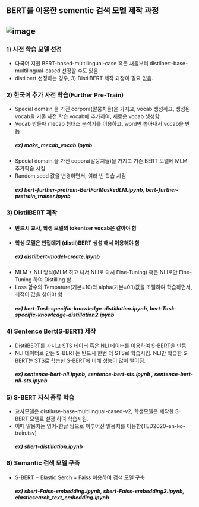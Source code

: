 ## BERT를 이용한 sementic 검색 모델 제작 과정 

## ![image](https://user-images.githubusercontent.com/93692701/162662467-3c579d60-5dc3-4670-a649-71b1bc11edc3.png)



### 1) 사전 학습 모델 선정
- 다국어 지원 BERT-based-multilingual-case 혹은 처음부터 distilbert-base-multilingual-cased 선정할 수도 있음
- distilbert 선정하는 경우, 3) DistilBERT 제작 과정이 필요 없음.

### 2) 한국어 추가 사전 학습(Further Pre-Train) 
- Special domain 을 가진 corpora(말뭉치들)을 가지고, vocab 생성하고, 생성된 vocab을 기존 사전 학습 vocab에 추가하여, 새로운 vocab 생성함.
- Vocab 만들때 mecab 형태소 분석기를 이용하고, word만 뽑아내서 vocab을 만듬 
  ##### ex) make_mecab_vocab.ipynb
- Special domain 을 가진 copora(말뭉치들)을 가지고 기존 BERT 모델에 MLM 추가학습 시킴
- Random seed 값을 변경하면서, 여러 번 학습 시킴
  ##### ex) bert-further-pretrain-BertForMaskedLM.ipynb,  bert-further-pretrain_trainer.ipynb 

### 3) DistilBERT 제작
- #### 반드시 교사, 학생 모델의 tokenizer vocab은 같아야 함
- #### 학생 모델은 빈껍데기 (distil)BERT 생성 해서 이용해야 함
  ##### ex) distilbert-model-create.ipynb
- MLM + NLI 방식(MLM 하고 나서 NLI로 다시 Fine-Tuning) 혹은 NLI로만  Fine-Tuning 하여 Distilling  함
- Loss 함수의 Tempature(기본=10)와 alpha(기본=0.1)값을 조절하여 학습하면서, 최적이 값을 찾아야 함
  ##### ex) bert-Task-specific-knowledge-distillation.ipynb,  bert-Task-specific-knowledge-distillation2.ipynb

### 4) Sentence Bert(S-BERT) 제작
- DistilBERT를 가지고 STS 데이터 혹은 NLI 데이터를 이용하여 S-BERT을 만듬
- NLI 데이터로 만든  S-BERT는 반드시 한번 더 STS로 학습시킴. NLI만 학습한 S-BERT는 STS로 학습한 S-BERT에 비해 성능이 많이 떨어짐.
  ##### ex) sentence-bert-nli.ipynb, sentence-bert-sts.ipynb , sentence-bert-nli-sts.ipynb
  
### 5) S-BERT 지식 증류 학습
- 교사모델은 distiluse-base-multilingual-cased-v2, 학생모델은 제작한 S-BERT 모델로 설정 하여 학습시킴.
- 이때 말뭉치는 영어-한글 쌍으로 이루어진 말뭉치를 이용함(TED2020-en-ko-train.tsv)
  ##### ex) sbert-distillation.ipynb

### 6) Semantic 검색 모델 구축
- S-BERT + Elastic Serch  + Faiss 이용하여 검색  모델 구축
  ##### ex) sbert-Faiss-embedding.ipynb, sbert-Faiss-embedding2.ipynb, elasticsearch_text_embedding.ipynb

